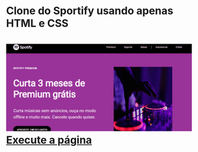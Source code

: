 <h1>Clone do Sportify usando apenas HTML e CSS<h1>

<img src="./image/sportify.gif">
<a href="http://zenunes.github.io/Clone-do-sportify/" target="_blank">Execute a página</a>